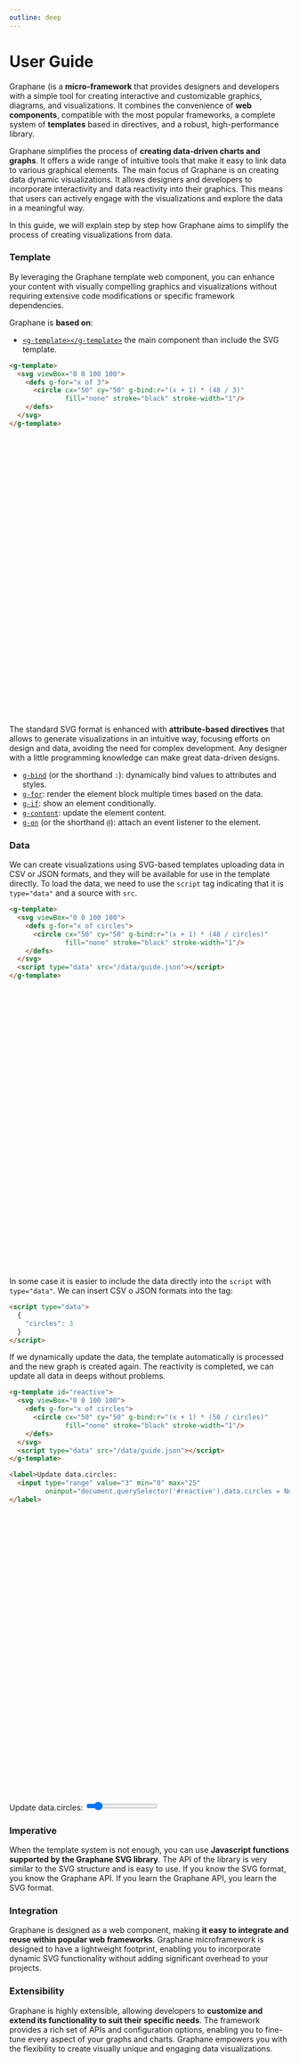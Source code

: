 ```yaml
---
outline: deep
---
```


# User Guide

Graphane (is a **micro-framework** that provides designers and developers with a simple tool for
creating interactive and customizable graphics, diagrams, and visualizations. It combines the
convenience of **web components**, compatible with the most popular frameworks, a complete system of
**templates** based in directives, and a robust, high-performance library.

Graphane simplifies the process of **creating data-driven charts and graphs**. It offers a wide
range of intuitive tools that make it easy to link data to various graphical elements. The main
focus of Graphane is on creating data dynamic visualizations. It allows designers and developers to
incorporate interactivity and data reactivity into their graphics. This means that users can
actively engage with the visualizations and explore the data in a meaningful way.

In this guide, we will explain step by step how Graphane aims to simplify the process of creating
visualizations from data.

### Template

By leveraging the Graphane template web component, you can enhance your content with visually
compelling graphics and visualizations without requiring extensive code modifications or specific
framework dependencies.

Graphane is **based on**:

- [`<g-template></g-template>`](./components) the main component than include the SVG template.

```html
<g-template>
  <svg viewBox="0 0 100 100">
    <defs g-for="x of 3">
      <circle cx="50" cy="50" g-bind:r="(x + 1) * (48 / 3)"
              fill="none" stroke="black" stroke-width="1"/>
    </defs>
  </svg>
</g-template>
```

<g-template>
  <svg viewBox="0 0 100 100">
    <defs g-for="x of 3">
       <circle cx="50" cy="50" g-bind:r="(x + 1) * (48 / 3)" 
               fill="none" stroke="black" stroke-width="1"/>
    </defs>
  </svg>
</g-template>


The standard SVG format is enhanced with **attribute-based directives** that allows to generate
visualizations in an intuitive way, focusing efforts on design and data, avoiding the need for
complex development. Any designer with a little programming knowledge can make great data-driven 
designs.

- [`g-bind`](./templating/binding) (or the shorthand `:`): dynamically bind values to attributes and
  styles.
- [`g-for`](./templating/lists): render the element block multiple times based on the data.
- [`g-if`](./templating/conditional): show an element conditionally.
- [`g-content`](./templating/content): update the element content.
- [`g-on`](./templating/events) (or the shorthand `@`): attach an event listener to the element.

### Data

We can create visualizations using SVG-based templates uploading data in CSV or JSON formats, and
they will be available for use in the template directly. To load the data, we need to use the
`script` tag indicating that it is `type="data"` and a source with `src`.

```html
<g-template>
  <svg viewBox="0 0 100 100">
    <defs g-for="x of circles">
      <circle cx="50" cy="50" g-bind:r="(x + 1) * (48 / circles)"
              fill="none" stroke="black" stroke-width="1"/>
    </defs>
  </svg>
  <script type="data" src="/data/guide.json"></script>
</g-template>
```

<g-template>
  <svg viewBox="0 0 100 100">
    <defs g-for="x of circles">
       <circle cx="50" cy="50" g-bind:r="(x + 1) * (48 / circles)" 
               fill="none" stroke="black" stroke-width="1"/>
    </defs>
  </svg>
  <g-script type="data" src="/data/guide.json"></g-script>
</g-template>

In some case it is easier to include the data directly into the `script` with `type="data"`. We can
insert CSV o JSON formats into the tag:

```html
<script type="data">
  {
    "circles": 3
  }
</script>
```

If we dynamically update the data, the template automatically is processed and the new graph is
created again. The reactivity is completed, we can update all data in deeps without problems.

```html
<g-template id="reactive">
  <svg viewBox="0 0 100 100">
    <defs g-for="x of circles">
      <circle cx="50" cy="50" g-bind:r="(x + 1) * (50 / circles)"
              fill="none" stroke="black" stroke-width="1"/>
    </defs>
  </svg>
  <script type="data" src="/data/guide.json"></script>
</g-template>
```

```html
<label>Update data.circles:
  <input type="range" value="3" min="0" max="25"
         oninput="document.querySelector('#reactive').data.circles = Number(this.value)">
</label>
```

<g-template id="reactive">
  <svg viewBox="0 0 100 100">
    <defs g-for="x of circles">
      <circle cx="50" cy="50" g-bind:r="(x + 1) * (48 / circles)"
               fill="none" stroke="black" stroke-width="1"/>
    </defs>
  </svg>
  <g-script type="data" src="/data/guide.json"></g-script>
</g-template>

<label>Update data.circles:
<input type="range" value="3" min="0" max="25"
oninput="document.querySelector('#reactive').data.circles = Number(this.value)">
</label>


### Imperative

When the template system is not enough, you can use **Javascript functions supported by the Graphane
SVG library**. The API of the library is very similar to the SVG structure and is easy to use. If
you know the SVG format, you know the Graphane API. If you learn the Graphane API, you learn the SVG
format.

### Integration

Graphane is designed as a web component, making **it easy to integrate and reuse within popular web
frameworks**. Graphane microframework is designed to have a lightweight footprint, enabling you to
incorporate dynamic SVG functionality without adding significant overhead to your projects.

### Extensibility

Graphane is highly extensible, allowing developers to **customize and extend its functionality to
suit their specific needs**. The framework provides a rich set of APIs and configuration options,
enabling you to fine-tune every aspect of your graphs and charts. Graphane empowers you with the
flexibility to create visually unique and engaging data visualizations.
